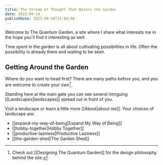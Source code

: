 ```yaml
---
title: The Stream of Thought That Waters the Garden
date: 2023-09-14
publishDate: 2023-09-16T15:04:00
---
```

Welcome to The Quantum Garden, a site where I share what interests me in the hope you'll find it interesting as well.

Time spent in the garden is all about cultivating possibilities in life. Often the possibility is already there and waiting to be seen.

## Getting Around the Garden
Where do you want to head first? There are many paths before you, and you are welcome to create your own[^1]. 

Standing here at the main gate you can see several intriguing [[Landscapes|landscapes]] spread out in front of you. 

Visit a landscape or learn a little more [[About|about me]]. Your choices of landscape are:

- [[expand-my-way-of-being|Expand My Way of Being]] 
- [[hobby-together|Hobby Together]] 
- [[productive-laziness|Productive Laziness]] 
- [[the-garden-shed|The Garden Shed]] 

[^1]: Check out [[Designing The Quantum Garden]] for the design philosophy behind the site.